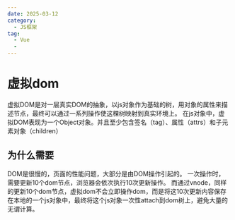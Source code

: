 ```yaml
---
date: 2025-03-12
category:
  - JS框架
tag:
  - Vue
  - 
---
```



# 虚拟dom
虚拟DOM是对一层真实DOM的抽象，以js对象作为基础的树，用对象的属性来描述节点，最终可以通过一系列操作使这棵树映射到真实环境上。
在js对象中，虚拟DOM表现为一个Object对象。并且至少包含签名（tag）、属性（attrs）和子元素对象（children）

## 为什么需要
DOM是很慢的，页面的性能问题，大部分是由DOM操作引起的。
一次操作时，需要更新10个dom节点，浏览器会依次执行10次更新操作。
而通过vnode，同样的更新10个dom节点，虚拟dom不会立即操作dom，而是将这10次更新内容保存在本地的一个js对象中，最终将这个js对象一次性attach到dom树上，避免大量的无谓计算。